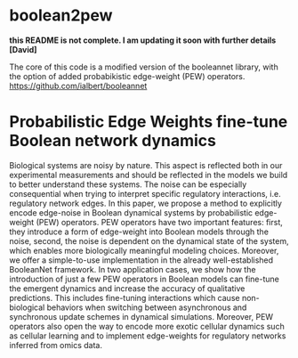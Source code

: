 # boolean2pew

__this README is not complete. I am updating it soon with further details [David]__

The core of this code is a modified version of the booleannet library, with the option of added probabikistic edge-weight (PEW) operators.
https://github.com/ialbert/booleannet

# Probabilistic Edge Weights fine-tune Boolean network dynamics

Biological systems are noisy by nature. This aspect is reflected both in our experimental measurements and should be reflected in the models we build to better understand these systems. The noise can be especially consequential when trying to interpret specific regulatory interactions, i.e. regulatory network edges. In this paper, we propose a method to explicitly encode edge-noise in Boolean dynamical systems by probabilistic edge-weight (PEW) operators. PEW operators have two important features: first, they introduce a form of edge-weight into Boolean models through the noise, second, the noise is dependent on the dynamical state of the system, which enables more biologically meaningful modeling choices. Moreover, we offer a simple-to-use implementation in the already well-established BooleanNet framework. In two application cases, we show how the introduction of just a few PEW operators in Boolean models can fine-tune the emergent dynamics and increase the accuracy of qualitative predictions. This includes fine-tuning interactions which cause non-biological behaviors when switching between asynchronous and synchronous update schemes in dynamical simulations. Moreover, PEW operators also open the way to encode more exotic cellular dynamics such as cellular learning and to implement edge-weights for regulatory networks inferred from omics data. 
